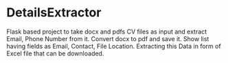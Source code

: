 # DetailsExtractor
Flask based project to take docx and pdfs CV files as input and extract Email, Phone Number from it. Convert docx to pdf and save it. Show list having fields as Email, Contact, File Location. Extracting this Data in form of Excel file that can be downloaded.
